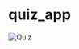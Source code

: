 # quiz_app
![Quiz](https://github.com/user-attachments/assets/0e431785-2b85-4894-bb96-d4325a63c833)
